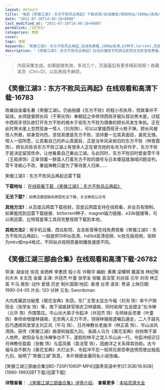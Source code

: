 ```yaml
---
layout: default
title: '电影《笑傲江湖3：东方不败风云再起》下载资源/在线播放/视频地址/1080p/高清/蓝光'
date: "2021-07-10T14:40:16+0800"
last_modified_at: "2021-07-10T14:40:16+0800"
permalink: /16783/
categories: 电影
cover:
tags: 电影
keywords: '笑傲江湖3：东方不败风云再起,在线免费看,1080p高清,bt种子,torrent,百度云盘,magnet,磁力链,迅雷下载资源'
description: '《笑傲江湖3：东方不败风云再起》在线云播放手机西瓜影院吉吉影音免费看，1080p高清bd/hd未删减完整版和tc抢先枪版，mkv/mp4格式，附带bt/torrent种子、magnet/磁力链、百度云盘、网盘资源迅雷下载链接'
---
```


>内容采集生成，如果链接失效，多试几个，页面最后有更多精彩视频！收藏本页（Ctrl+D)，以后再找不麻烦。


## 《笑傲江湖3：东方不败风云再起》在线观看和高清下载-16783

改编自金庸名著《笑傲江湖》。仍由拍摄《东方不败》的程小东执导，但故事并不延续。水师提督顾长风（于荣光饰）奉朝廷之命带领西班牙舰队探访黑木崖，过程中西班牙领队欲打开东方不败的棺木于视东方不败为偶像的顾长风发生争执。正在此时黑木崖上忽然现身一怪人（刘洵饰），可以以掌接西班牙火枪子弹。顾长风被怪人所救，却身受内伤，坚信其便是东方不败，坚持要一见其真面目，虽死无憾。怪人一偿所愿，让其看自己的庐山真面目，正是当年风采依旧的东方不败（林青霞饰）。顾长风告诉东方不败江湖上有很多人正在冒充他的名号为非作歹，东方不败于是决定留其性命，让他看着自己重出江湖。与此同时，东方不败旧时爱妾雪千寻（王祖贤饰）正率领着一群苗人打着东方不败的旗号与日本倭寇就海域问题谈判，雪千寻痴心不改，重组神教只是为了等待爱人归来......


笑傲江湖3：东方不败风云再起迅雷下载

**下载地址**： [在线观看下载 《笑傲江湖3：东方不败风云再起》](https://www.993dy.com//vod-detail-id-31248.html) 


**无法下载?**：`如果迅雷因版权原因无法下载，关注微信公众号 `

**其他方法1**：从百度云网盘下载视频，百度云网盘支持在线观看，非会员有限制，如果能找到迅雷下载链接、bt/torrent种子、magnet磁力链接、e2dk链接等，可以用迅雷、比特彗星等工具将完整视频下载到本地。

**其他方法2**：用手机云播、西瓜影院、吉吉影音等在线免费观看《笑傲江湖3：东方不败风云再起》，一般提供1080p高清、hd/bd高清视频、tc抢先版视频，视频为mkv或mp4格式，不同站点视频质量和播放速度不同。


## 《笑傲江湖三部曲合集》在线观看和高清下载-26782

导演: 胡金铨 徐克 金扬桦 李惠民 程小东 许鞍华 编剧: 黄鹰 梁耀明 戴富浩 林纪陶 刘大木 关文亮 金庸 主演: 许冠杰 叶童 张学友 张敏 袁洁莹 刘兆铭 元华 刘洵 林正英 午马 类型: 动作 爱情 历史 制片国家/地区: 香港 台湾 语言: 粤语 上映日期: 1990-04-05 片长: 120 分钟 又名: Swordsman

大内库藏武功秘笈《葵花宝典》失窃。东厂主管太监古今福（刘洵 饰）率千户欧阳全（张学友 饰）等，南下调查辞官锦衣卫林镇南，同时收用“五岳盟主”左冷禅（元华 饰）外围策应。华山派大弟子令狐冲（许冠杰 饰）与师妹岳灵珊（叶童 饰）奉师命增援林镇南，无奈两人实力不济，领得林镇南遗嘱后遁走，二人于路先后巧遇顺风堂堂主刘正风（午马 饰）、日月神教长老曲洋（林正英 饰）、华山派风清扬，获传《笑傲江湖》曲谱和独孤九剑。 各路人马为《葵花宝典》纷纷聚于苗人地界，欧阳全与左冷禅争功不下，遂假扮林平之混入华山派一行。令狐冲结识日月神教任盈盈（张敏 饰）与蓝凤凰（袁洁莹 饰），因曲洋之关系得其协助。古今福与岳不群为《葵花宝典》大打出手，令狐冲不忍一班师兄弟受牵连愤而使出独孤九剑，始明了“笑傲江湖”真意。 本片根据金庸同名小说改编。


[笑傲江湖三部曲合集][BD-720P/1080P-MP4][国粤双语中字][7.3GB/16.9GB][1990-1993][BT下载/迅雷下载]

**详情查看**： [《笑傲江湖三部曲合集》详情介绍](/movie/26782/)， **查看更多**：[本站资源大全](/movie/t/all/)

